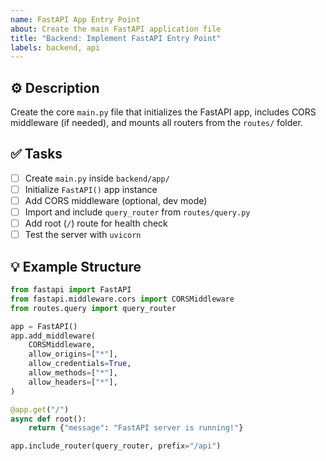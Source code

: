 ```yaml
---
name: FastAPI App Entry Point
about: Create the main FastAPI application file
title: "Backend: Implement FastAPI Entry Point"
labels: backend, api
---
```


## ⚙️ Description

Create the core `main.py` file that initializes the FastAPI app, includes CORS middleware (if needed), and mounts all routers from the `routes/` folder.

## ✅ Tasks

- [ ] Create `main.py` inside `backend/app/`
- [ ] Initialize `FastAPI()` app instance
- [ ] Add CORS middleware (optional, dev mode)
- [ ] Import and include `query_router` from `routes/query.py`
- [ ] Add root (`/`) route for health check
- [ ] Test the server with `uvicorn`

## 💡 Example Structure

```python
from fastapi import FastAPI
from fastapi.middleware.cors import CORSMiddleware
from routes.query import query_router

app = FastAPI()
app.add_middleware(
    CORSMiddleware,
    allow_origins=["*"],
    allow_credentials=True,
    allow_methods=["*"],
    allow_headers=["*"],
)

@app.get("/")
async def root():
    return {"message": "FastAPI server is running!"}

app.include_router(query_router, prefix="/api")
```

